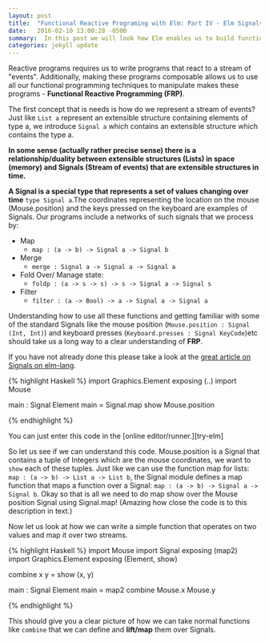 ```yaml
---
layout: post
title:  "Functional Reactive Programing with Elm: Part IV - Elm Signals"
date:   2016-02-10 13:00:28 -0500
summary:  In this post we will look how Elm enables us to build functional reactive programs.
categories: jekyll update
---
```


Reactive programs requires us to write programs that react to a stream of "events". Additionally, making these programs composable allows us to use all our functional programming techniques to manipulate makes these programs - **Functional Reactive Programming (FRP)**.

The first concept that is needs is how do we represent a stream of events? Just like `List a` represent an extensible structure containing elements of type a, we introduce `Signal a` which contains an extensible structure which contains the type a.

**In some sense (actually rather precise sense) there is a relationship/duality between extensible structures (Lists) in space (memory) and Signals (Stream of events) that are extensible structures in time.**

**A Signal is a special type that represents a set of values changing over time** `type Signal a`.The coordinates representing the location on the mouse (Mouse.position) and the keys pressed on the keyboard are examples of Signals. Our programs include a networks of such signals that we process by:

* Map
   - `map : (a -> b) -> Signal a -> Signal b`
* Merge
  - `merge : Signal a -> Signal a -> Signal a`
* Fold Over/ Manage state:
  - `foldp : (a -> s -> s) -> s -> Signal a -> Signal s`
* Filter
  - `filter : (a -> Bool) -> a -> Signal a -> Signal a`

Understanding how to use all these functions and getting familiar with some of the standard Signals like the mouse position (`Mouse.position : Signal (Int, Int)`)  and keyboard presses (`Keyboard.presses : Signal KeyCode`)etc should take us a long way to a clear understanding of **FRP**.

If you have not already done this please take a look at the [great article on Signals on elm-lang][Signals-elm-lang].

{% highlight Haskell %}
import Graphics.Element exposing (..)
import Mouse

main : Signal Element
main =
  Signal.map show Mouse.position

{% endhighlight %}

You can just enter this code in the [online editor/runner.][try-elm]

So let us see if we can understand this code. Mouse.position is a Signal that contains a tuple of Integers which are the mouse coordinates, we want to `show` each of these tuples.
Just like we can use the function map for lists:
`map : (a -> b) -> List a -> List b`, the Signal module defines a map function that maps a function over a Signal: `map : (a -> b) -> Signal a -> Signal b`.
 Okay so that is all we need to do map show over the Mouse position Signal using Signal.map! (Amazing how close the code is to this description in text.)

Now let us look at how we can write a simple function that operates on two values  and map it over two streams.

{% highlight Haskell %}
import Mouse
import Signal exposing (map2)
import Graphics.Element exposing (Element, show)

combine x y = show (x, y)

main : Signal Element
main =
  map2 combine Mouse.x Mouse.y

{% endhighlight %}

This should give you a clear picture of how we can take normal functions like `combine` that we can define and **lift/map** them over Signals.

[Signals-elm-lang]:http://elm-lang.org/guide/reactivity#signals
